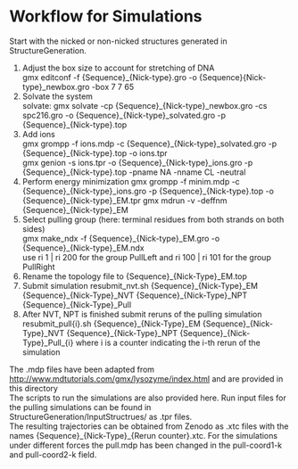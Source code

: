 # Workflow for Simulations

Start with the nicked or non-nicked structures generated in StructureGeneration.
1. Adjust the box size to account for stretching of DNA \
gmx editconf -f {Sequence}\_{Nick-type}.gro -o {Sequence}{Nick-type}_newbox.gro -box 7 7 65
2. Solvate the system \
solvate: gmx solvate -cp {Sequence}\_{Nick-type}\_newbox.gro -cs spc216.gro -o {Sequence}_{Nick-type}\_solvated.gro -p {Sequence}\_{Nick-type}.top
3. Add ions \
gmx grompp -f ions.mdp -c {Sequence}\_{Nick-type}\_solvated.gro -p {Sequence}_{Nick-type}.top -o ions.tpr \
gmx genion -s ions.tpr -o {Sequence}\_{Nick-type}\_ions.gro -p {Sequence}\_{Nick-type}.top -pname NA -nname CL -neutral
4. Perform energy minimization
gmx grompp -f minim.mdp -c {Sequence}\_{Nick-type}\_ions.gro -p {Sequence}\_{Nick-type}.top -o {Sequence}\_{Nick-type}\_EM.tpr
gmx mdrun -v -deffnm {Sequence}\_{Nick-type}\_EM
5. Select pulling group (here: terminal residues from both strands on both sides)\
gmx make_ndx -f {Sequence}\_{Nick-type}\_EM.gro -o {Sequence}\_{Nick-type}\_EM.ndx \
use ri 1 | ri 200 for the group PullLeft and ri 100 | ri 101 for the group PullRight
6. Rename the topology file to {Sequence}\_{Nick-Type}\_EM.top
7. Submit simulation 
resubmit_nvt.sh {Sequence}\_{Nick-Type}\_EM {Sequence}\_{Nick-Type}\_NVT {Sequence}\_{Nick-Type}\_NPT {Sequence}\_{Nick-Type}_Pull
8. After NVT, NPT is finished submit reruns of the pulling simulation
resubmit_pull{i}.sh {Sequence}\_{Nick-Type}\_EM {Sequence}\_{Nick-Type}\_NVT {Sequence}\_{Nick-Type}\_NPT {Sequence}\_{Nick-Type}\_Pull_{i}
where i is a counter indicating the i-th rerun of the simulation

The .mdp files have been adapted from http://www.mdtutorials.com/gmx/lysozyme/index.html and are provided in this directory\
The scripts to run the simulations are also provided here. Run input files for the pulling simulations can be found in StructureGeneration/InputStructrues/ as .tpr files. \
The resulting trajectories can be obtained from Zenodo as .xtc files with the names {Sequence}\_{Nick-Type}_{Rerun counter}.xtc. For the simulations under different forces
the pull.mdp has been changed in the pull-coord1-k and pull-coord2-k field.


